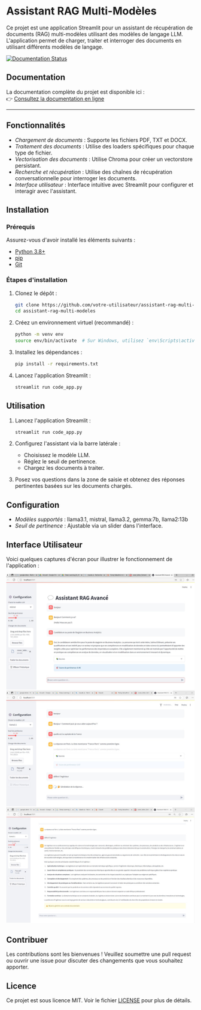 # Assistant RAG Multi-Modèles 

Ce projet est une application Streamlit pour un assistant de récupération de documents (RAG) multi-modèles utilisant des modèles de langage LLM. L'application permet de charger, traiter et interroger des documents en utilisant différents modèles de langage.

[![Documentation Status](https://readthedocs.org/projects/multi-model-rag-assistant-documentation/badge/?version=latest)](https://multi-model-rag-assistant-documentation.readthedocs.io/fr/latest/)

## Documentation

La documentation complète du projet est disponible ici :  
👉 [Consultez la documentation en ligne](https://multi-model-rag-assistant-documentation.readthedocs.io/fr/latest/)

---

## Fonctionnalités

- *Chargement de documents* : Supporte les fichiers PDF, TXT et DOCX.
- *Traitement des documents* : Utilise des loaders spécifiques pour chaque type de fichier.
- *Vectorisation des documents* : Utilise Chroma pour créer un vectorstore persistant.
- *Recherche et récupération* : Utilise des chaînes de récupération conversationnelle pour interroger les documents.
- *Interface utilisateur* : Interface intuitive avec Streamlit pour configurer et interagir avec l'assistant.

## Installation

### Prérequis

Assurez-vous d'avoir installé les éléments suivants :

- [Python 3.8+](https://www.python.org/downloads/)
- [pip](https://pip.pypa.io/en/stable/installation/)
- [Git](https://git-scm.com/)

### Étapes d'installation

1. Clonez le dépôt :
    ```bash
    git clone https://github.com/votre-utilisateur/assistant-rag-multi-modeles.git
    cd assistant-rag-multi-modeles
    ```

2. Créez un environnement virtuel (recommandé) :
    ```bash
    python -m venv env
    source env/bin/activate  # Sur Windows, utilisez `env\Scripts\activate`
    ```

3. Installez les dépendances :
    ```bash
    pip install -r requirements.txt
    ```

4. Lancez l'application Streamlit :
    ```bash
    streamlit run code_app.py
    ```

## Utilisation

1. Lancez l'application Streamlit :
    ```bash
    streamlit run code_app.py
    ```

2. Configurez l'assistant via la barre latérale :
    - Choisissez le modèle LLM.
    - Réglez le seuil de pertinence.
    - Chargez les documents à traiter.

3. Posez vos questions dans la zone de saisie et obtenez des réponses pertinentes basées sur les documents chargés.

## Configuration

- *Modèles supportés* : llama3.1, mistral, llama3.2, gemma:7b, llama2:13b
- *Seuil de pertinence* : Ajustable via un slider dans l'interface.

## Interface Utilisateur

Voici quelques captures d'écran pour illustrer le fonctionnement de l'application :

![Chargement des Documents](images/image_1.jpg)
![Chargement des Documents](images/image_2.jpg)
![Chargement des Documents](images/image_3.jpg)

## Contribuer

Les contributions sont les bienvenues ! Veuillez soumettre une pull request ou ouvrir une issue pour discuter des changements que vous souhaitez apporter.

## Licence

Ce projet est sous licence MIT. Voir le fichier [LICENSE](LICENSE) pour plus de détails.
